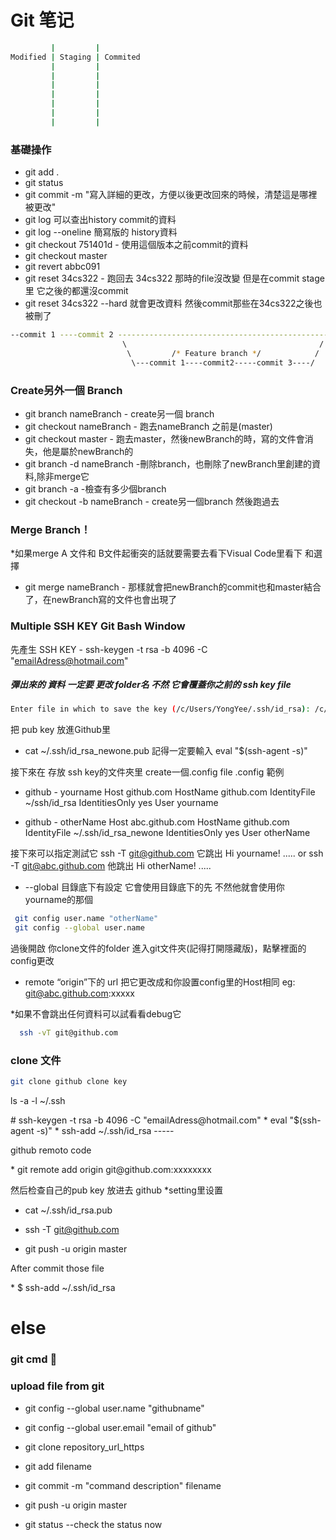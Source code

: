 # Git 笔记
``` bash
         |         |
Modified | Staging | Commited
         |         |
         |         |
         |         |
         |         |
         |         |
         |         |
         |         |
```        
### 基礎操作
* git add . 
* git status
* git commit -m "寫入詳細的更改，方便以後更改回來的時候，清楚這是哪裡被更改"
* git log 可以查出history commit的資料
* git log --oneline 簡寫版的 history資料
* git checkout 751401d - 使用這個版本之前commit的資料
* git checkout master 
* git revert abbc091
* git reset 34cs322 - 跑回去 34cs322 那時的file沒改變 但是在commit stage里 它之後的都還沒commit
* git reset 34cs322 --hard 就會更改資料 然後commit那些在34cs322之後也被刪了

``` bash 
--commit 1 ----commit 2 ------------------------------------------------merge commit
                         \                                           /
                          \         /* Feature branch */            /
                           \---commit 1----commit2-----commit 3----/
 ```
 ### Create另外一個 Branch
 * git branch nameBranch - create另一個 branch
 * git checkout nameBranch - 跑去nameBranch 之前是(master)
 * git checkout master - 跑去master，然後newBranch的時，寫的文件會消失，他是屬於newBranch的
 * git branch -d nameBranch -刪除branch，也刪除了newBranch里創建的資料,除非merge它
 * git branch -a -檢查有多少個branch
 * git checkout -b nameBranch - create另一個branch 然後跑過去 
 
 ### Merge Branch！
 *如果merge A 文件和 B文件起衝突的話就要需要去看下Visual Code里看下 和選擇
 * git merge nameBranch - 那樣就會把newBranch的commit也和master結合了，在newBranch寫的文件也會出現了

                            

### Multiple SSH KEY Git Bash Window
先產生 SSH KEY - ssh-keygen -t rsa -b 4096 -C "emailAdress@hotmail.com"
##### 彈出來的 資料 一定要 更改 folder名 不然 它會覆蓋你之前的 ssh key file
``` bash
Enter file in which to save the key (/c/Users/YongYee/.ssh/id_rsa): /c/Users/YongYee/.ssh/id_rsa_newone

```
把 pub key 放進Github里
*  cat ~/.ssh/id_rsa_newone.pub
記得一定要輸入 eval "$(ssh-agent -s)"
 
接下來在 存放 ssh key的文件夾里 create一個.config file
.config 範例
* github - yourname
  Host github.com
  HostName github.com
  IdentityFile ~/ssh/id_rsa
  IdentitiesOnly yes
  User yourname

* github - otherName
  Host abc.github.com
  HostName github.com
  IdentityFile ~/.ssh/id_rsa_newone
  IdentitiesOnly yes
  User otherName
  
接下來可以指定測試它 
ssh -T git@github.com
它跳出 Hi yourname! .....
or
ssh -T git@abc.github.com
他跳出 Hi otherName! .....

* --global 目錄底下有設定 它會使用目錄底下的先 不然他就會使用你 yourname的那個
``` bash
 git config user.name "otherName"
 git config --global user.name
 ```
 過後開啟 你clone文件的folder 進入git文件夾(記得打開隱藏版)，點擊裡面的config更改
 * remote “origin”下的 url
 把它更改成和你設置config里的Host相同 
 eg: git@abc.github.com:xxxxx 
 
 

*如果不會跳出任何資料可以試看看debug它
``` bash
  ssh -vT git@github.com
```


### clone 文件
``` bash
git clone github clone key
```


<p>ls -a -l ~/.ssh</p>
#  ssh-keygen -t rsa -b 4096 -C "emailAdress@hotmail.com"
* eval "$(ssh-agent -s)"
* ssh-add ~/.ssh/id_rsa
-----
<p>github remoto code</p>
* git remote add origin git@github.com:xxxxxxxx

然后检查自己的pub key 放进去 github *setting里设置
*  cat ~/.ssh/id_rsa.pub

* ssh -T git@github.com
* git push -u origin master



<p>After commit those file</p>
*  $ ssh-add ~/.ssh/id_rsa 


# else
### git cmd :rocket:
### upload file from git
* git config --global user.name "githubname"
* git config --global user.email "email of github"
* git clone repository_url_https 
* git add filename
* git commit -m "command description" filename
* git push -u origin master

* git status --check the status now
